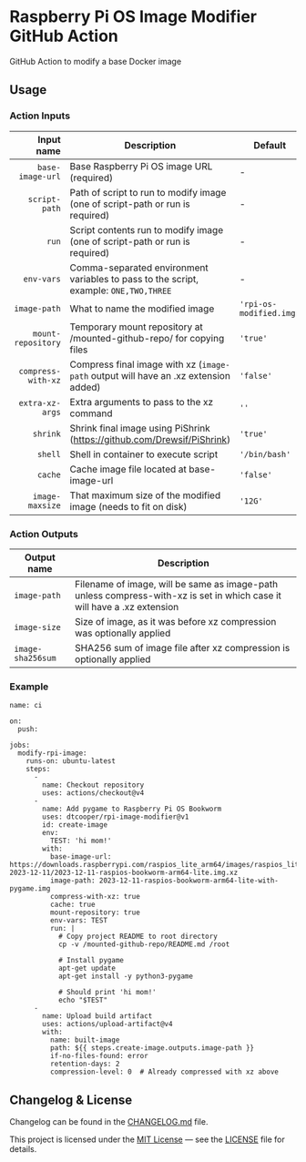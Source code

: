 # Raspberry Pi OS Image Modifier GitHub Action

GitHub Action to modify a base Docker image

## Usage

### Action Inputs

|  Input name        |  Description                                                                          |  Default                |
|-------------------:|---------------------------------------------------------------------------------------|-------------------------|
| `base-image-url`   | Base Raspberry Pi OS image URL (required)                                             | -                       |
| `script-path`      | Path of script to run to modify image (one of script-path or run is required)         | -                       |
| `run`              | Script contents run to modify image (one of script-path or run is required)           | -                       |
| `env-vars`         | Comma-separated environment variables to pass to the script, example: `ONE,TWO,THREE` | -                       |
| `image-path`       | What to name the modified image                                                       | `'rpi-os-modified.img'` |
| `mount-repository` | Temporary mount repository at /mounted-github-repo/ for copying files                 | `'true'`                |
| `compress-with-xz` | Compress final image with xz (`image-path` output will have an .xz extension added)   | `'false'`               |
| `extra-xz-args`    | Extra arguments to pass to the xz command                                             | `''`                    |
| `shrink`           | Shrink final image using PiShrink (<https://github.com/Drewsif/PiShrink>)             | `'true'`                |
| `shell`            | Shell in container to execute script                                                  | `'/bin/bash'`           |
| `cache`            | Cache image file located at base-image-url                                            | `'false'`               |
| `image-maxsize`    | That maximum size of the modified image (needs to fit on disk)                        | `'12G'`                 |


### Action Outputs

| Output name       | Description                                                                                                             |
|------------------ |-------------------------------------------------------------------------------------------------------------------------|
| `image-path`      | Filename of image, will be same as image-path unless compress-with-xz is set in which case it will have a .xz extension |
| `image-size`      | Size of image, as it was before xz compression was optionally applied                                                   |
| `image-sha256sum` | SHA256 sum of image file after xz compression is optionally applied                                                     |

### Example

```
name: ci

on:
  push:

jobs:
  modify-rpi-image:
    runs-on: ubuntu-latest
    steps:
      -
        name: Checkout repository
        uses: actions/checkout@v4
      -
        name: Add pygame to Raspberry Pi OS Bookworm
        uses: dtcooper/rpi-image-modifier@v1
        id: create-image
        env:
          TEST: 'hi mom!'
        with:
          base-image-url: https://downloads.raspberrypi.com/raspios_lite_arm64/images/raspios_lite_arm64-2023-12-11/2023-12-11-raspios-bookworm-arm64-lite.img.xz
          image-path: 2023-12-11-raspios-bookworm-arm64-lite-with-pygame.img
          compress-with-xz: true
          cache: true
          mount-repository: true
          env-vars: TEST
          run: |
            # Copy project README to root directory
            cp -v /mounted-github-repo/README.md /root

            # Install pygame
            apt-get update
            apt-get install -y python3-pygame

            # Should print 'hi mom!'
            echo "$TEST"
      -
        name: Upload build artifact
        uses: actions/upload-artifact@v4
        with:
          name: built-image
          path: ${{ steps.create-image.outputs.image-path }}
          if-no-files-found: error
          retention-days: 2
          compression-level: 0  # Already compressed with xz above
```


## Changelog &amp; License

Changelog can be found in the [CHANGELOG.md](CHANGELOG.md) file.

This project is licensed under the [MIT License](https://opensource.org/licenses/MIT)
&mdash; see the [LICENSE](LICENSE) file for details.
